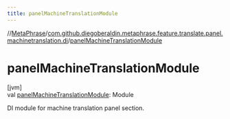 ```yaml
---
title: panelMachineTranslationModule
---
```

//[MetaPhrase](../../index.html)/[com.github.diegoberaldin.metaphrase.feature.translate.panel.machinetranslation.di](index.html)/[panelMachineTranslationModule](panel-machine-translation-module.html)



# panelMachineTranslationModule



[jvm]\
val [panelMachineTranslationModule](panel-machine-translation-module.html): Module



DI module for machine translation panel section.




